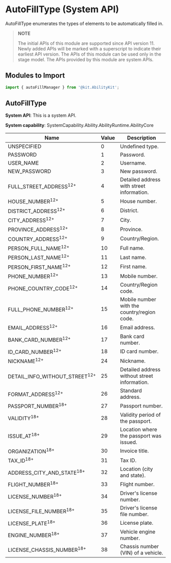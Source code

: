 # AutoFillType (System API)

AutoFillType enumerates the types of elements to be automatically filled in.

> **NOTE**
> 
> The initial APIs of this module are supported since API version 11. Newly added APIs will be marked with a superscript to indicate their earliest API version. 
> The APIs of this module can be used only in the stage model.
> The APIs provided by this module are system APIs.

## Modules to Import

```ts
import { autoFillManager } from '@kit.AbilityKit';
```

## AutoFillType

**System API**: This is a system API.

**System capability**: SystemCapability.Ability.AbilityRuntime.AbilityCore

| Name          | Value | Description                              |
| -------------- | --- | --------------------------------- |
| UNSPECIFIED      | 0   | Undefined type.                        |
| PASSWORD      | 1   | Password.                    |
| USER_NAME     | 2   | Username.                    |
| NEW_PASSWORD     | 3   | New password.                    |
| FULL_STREET_ADDRESS<sup>12+</sup>        | 4    | Detailed address with street information.|
| HOUSE_NUMBER<sup>12+</sup>               | 5    | House number.|
| DISTRICT_ADDRESS<sup>12+</sup>           | 6    | District.|
| CITY_ADDRESS<sup>12+</sup>               | 7    | City.|
| PROVINCE_ADDRESS<sup>12+</sup>           | 8    | Province.|
| COUNTRY_ADDRESS<sup>12+</sup>            | 9    | Country/Region.|
| PERSON_FULL_NAME<sup>12+</sup>           | 10   | Full name.|
| PERSON_LAST_NAME<sup>12+</sup>           | 11   | Last name.|
| PERSON_FIRST_NAME<sup>12+</sup>          | 12   | First name.|
| PHONE_NUMBER<sup>12+</sup>               | 13   | Mobile number.|
| PHONE_COUNTRY_CODE<sup>12+</sup>         | 14   | Country/Region code.|
| FULL_PHONE_NUMBER<sup>12+</sup>          | 15   | Mobile number with the country/region code.|
| EMAIL_ADDRESS<sup>12+</sup>              | 16   | Email address.|
| BANK_CARD_NUMBER<sup>12+</sup>           | 17   | Bank card number.|
| ID_CARD_NUMBER<sup>12+</sup>             | 18   | ID card number.|
| NICKNAME<sup>12+</sup>                   | 24   | Nickname.|
| DETAIL_INFO_WITHOUT_STREET<sup>12+</sup> | 25   | Detailed address without street information.|
| FORMAT_ADDRESS<sup>12+</sup>             | 26   | Standard address.|
| PASSPORT_NUMBER<sup>18+</sup>            | 27   | Passport number.|
| VALIDITY<sup>18+</sup>                   | 28   | Validity period of the passport.|
| ISSUE_AT<sup>18+</sup>                   | 29   | Location where the passport was issued.|
| ORGANIZATION<sup>18+</sup>               | 30   | Invoice title.|
| TAX_ID<sup>18+</sup>                     | 31   | Tax ID.|
| ADDRESS_CITY_AND_STATE<sup>18+</sup>     | 32   | Location (city and state).|
| FLIGHT_NUMBER<sup>18+</sup>              | 33   | Flight number.|
| LICENSE_NUMBER<sup>18+</sup>             | 34   | Driver's license number.|
| LICENSE_FILE_NUMBER<sup>18+</sup>        | 35   | Driver's license file number.|
| LICENSE_PLATE<sup>18+</sup>              | 36   | License plate.|
| ENGINE_NUMBER<sup>18+</sup>              | 37   | Vehicle engine number.|
| LICENSE_CHASSIS_NUMBER<sup>18+</sup>     | 38   | Chassis number (VIN) of a vehicle.|
